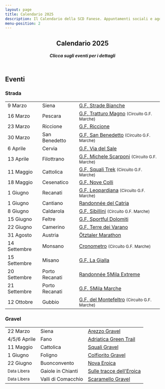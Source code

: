 ```yaml
---
layout: page
title: Calendario 2025
description: Il Calendario della SCD Fanese. Appuntamenti sociali e agonistici.
menu-position: 2
---
```


<div id="main" class="alt">
  <section id="calendario">
    <div class="inner">
      <header class="major">
        <h1>
          Calendario 2025
          <a
            href="https://calendar.google.com/calendar/u/0?cid=MDBmZWJiZDI2ZmMyNzE1YTFlMjg2MTE5MDVmMDhhYzNmMGEyNGZkMjkwMjc0NDJkMGY2NzlkYjlmOTNmOGRhOUBncm91cC5jYWxlbmRhci5nb29nbGUuY29t"
            target="_blank"
            class="icon fa-calendar-plus"
            title="Google Calendar">
          </a>
          <a
            href="https://calendar.google.com/calendar/ical/00febbd26fc2715a1e28611905f08ac3f0a24fd29027442d0f679db9f93f8da9%40group.calendar.google.com/public/basic.ics"
            target="_blank"
            class="icon fa-circle-down"
            title="Link iCalendar">
          </a>
        </h1>
        <h5>Clicca sugli eventi per i dettagli</h5>
      </header>
      <!-- <div class="row">
        <div class="6u 12u$(small)">
          <h2>Appuntamenti Sociali</h2>
          <div class="table-wrapper">
            <table class="alt">
              <tbody>
                <tr data-date="20250423">
                  <td>23 Aprile</td>
                  <td><a href="/mediofondo-della-fortuna">14° Mediofondo della Fortuna</a></td>
                </tr>
              </tbody>
            </table>
          </div>
        </div>
      </div> -->
      <div class="row">
        <div class="12u">
          <h2>Eventi</h2>
        </div>
        <div class="8u 12u$(small)">
          <div class="table-wrapper">
            <h3>Strada</h3>
            <table class="alt">
              <tbody>
                <tr data-date="20250309">
                  <td>9 Marzo</td>
                  <td>Siena</td>
                  <td><a href="https://gfstradebianche.it/" target="_blank">G.F. Strade Bianche</a></td>
                </tr>
                <tr data-date="20250316">
                  <td>16 Marzo</td>
                  <td>Pescara</td>
                  <td><a href="https://www.fondotratturomagno.it/" target="_blank">G.F. Tratturo Magno</a> <small>(Circuito G.F. Marche)</small></td>
                </tr>
                <tr data-date="20250323">
                  <td>23 Marzo</td>
                  <td>Riccione</td>
                  <td><a href="https://www.granfondoriccione.com/" target="_blank">G.F. Riccione</a></td>
                </tr>
                <tr data-date="20250330">
                  <td>30 Marzo</td>
                  <td>San Benedetto</td>
                  <td><a href="https://www.granfondosanbenedettodeltronto.it/" target="_blank">G.F. San Benedetto</a> <small>(Circuito G.F. Marche)</small></td>
                </tr>
                <tr data-date="20250406">
                  <td>6 Aprile</td>
                  <td>Cervia</td>
                  <td><a href="https://www.granfondoviadelsale.com/" target="_blank">G.F. Via del Sale</a></td>
                </tr>
                <tr data-date="20250413">
                  <td>13 Aprile</td>
                  <td>Filottrano</td>
                  <td><a href="https://www.michelescarponi.it/granfondo/" target="_blank">G.F. Michele Scarponi</a> <small>(Circuito G.F. Marche)</small></td>
                </tr>
                <tr data-date="20250511">
                  <td>11 Maggio</td>
                  <td>Cattolica</td>
                  <td><a href="https://www.granfondosquali.it/" target="_blank">G.F. Squali Trek</a> <small>(Circuito G.F. Marche)</small></td>
                </tr>
                <tr data-date="20250518">
                  <td>18 Maggio</td>
                  <td>Cesenatico</td>
                  <td><a href="https://www.novecolli.it/" target="_blank">G.F. Nove Colli</a></td>
                </tr>
               <tr data-date="20250601">
                  <td>1 Giugno</td>
                  <td>Recanati</td>
                  <td><a href="http://www.fondoleopardiana.com/" target="_blank">G.F. Leopardiana</a> <small>(Circuito G.F. Marche)</small></td>
                </tr>
                <tr data-date="20250601">
                  <td>1 Giugno</td>
                  <td>Cantiano</td>
                  <td><a href="https://www.facebook.com/profile.php?id=100075917361917" target="_blank">Randonnée del Catria</a></td>
                </tr>
                <tr data-date="20250608">
                  <td>8 Giugno</td>
                  <td>Caldarola</td>
                  <td><a href="https://www.granfondodeisibillini.it/" target="_blank">G.F. Sibillini</a> <small>(Circuito G.F. Marche)</small></td>
                </tr>
                <tr data-date="20250615">
                  <td>15 Giugno</td>
                  <td>Feltre</td>
                  <td><a href="https://www.sportfuldolomitirace.it/" target="_blank">G.F. Sportful Dolomiti</a></td>
                </tr>
                <tr data-date="20250622">
                  <td>22 Giugno</td>
                  <td>Camerino</td>
                  <td><a href="https://www.terredeivarano.it/" target="_blank">G.F. Terre dei Varano</a></td>
                </tr>
                <tr data-date="20250831">
                  <td>31 Agosto</td>
                  <td>Austria</td>
                  <td><a href="https://www.oetztaler-radmarathon.com/it/home.html" target="_blank">Ötztaler Marathon</a></td>
                </tr>
               <tr data-date="20250914">
                  <td>14 Settembre</td>
                  <td>Monsano</td>
                  <td><a href="https://www.endu.net/en/events/cronometro-monsano/" target="_blank">Cronometro</a> <small>(Circuito G.F. Marche)</small></td>
                </tr>
                <tr data-date="20250915">
                  <td>15 Settembre</td>
                  <td>Misano</td>
                  <td><a href="https://giallacycling.com/gara/granfondo-strada/" target="_blank">G.F. La Gialla</a></td>
                </tr>
                <tr data-date="20250920">
                  <td>20 Settembre</td>
                  <td>Porto Recanati</td>
                  <td><a href="https://www.5milamarche.com/" target="_blank">Randonnée 5Mila Extreme</a></td>
                </tr>
                <tr data-date="20250921">
                  <td>21 Settembre</td>
                  <td>Porto Recanati</td>
                  <td><a href="https://www.5milamarche.com/" target="_blank">G.F. 5Mila Marche</a></td>
                </tr>
                <tr data-date="20251012">
                  <td>12 Ottobre</td>
                  <td>Gubbio</td>
                  <td><a href="https://granfondogubbio.it/" target="_blank">G.F. del Montefeltro</a> <small>(Circuito G.F. Marche)</small></td>
                </tr>
              </tbody>
            </table>
          </div>
        </div>
        <div class="8u 12u$(small)">
          <div class="table-wrapper">
            <h3>Gravel</h3>
            <table class="alt">
              <tbody>
                <tr data-date="20250322">
                  <td>22 Marzo</td>
                  <td>Siena</td>
                  <td><a href="https://www.arezzogravel.com/" target="_blank">Arezzo Gravel</a></td>
                </tr>
                <tr data-date="20250404">
                  <td>4/5/6 Aprile</td>
                  <td>Fano</td>
                  <td><a href="https://www.adriaticgreentrail.it/" target="_blank">Adriatica Green Trail</a></td>
                </tr>
                <tr data-date="20250322">
                  <td>11 Maggio</td>
                  <td>Cattolica</td>
                  <td><a href="https://www.granfondosquali.it/squali-gravel/" target="_blank">Squali Gravel</a></td>
                </tr>
                <tr data-date="20250601">
                  <td>1 Giugno</td>
                  <td>Foligno</td>
                  <td><a href="https://www.colfioritogravel.com/" target="_blank">Colfiorito Gravel</a></td>
                </tr>
                <tr data-date="20250622">
                  <td>22 Giugno</td>
                  <td>Buonconvento</td>
                  <td><a href="https://eroica.cc/it/nova-eroica" target="_blank">Nova Eroica</a></td>
                </tr>
                <tr data-date="20251231">
                  <td><small>Data Libera</small></td>
                  <td>Gaiole in Chianti</td>
                  <td><a href="https://it.wikiloc.com/percorsi-gravel-bike/leroica-78-km-29622618" target="_blank">Sulle tracce dell'Eroica</a></td>
                </tr>
                <tr data-date="20251231">
                  <td><small>Data Libera</small></td>
                  <td>Valli di Comacchio</td>
                  <td><a href="https://scaramellogravel.cc/" target="_blank">Scaramello Gravel</a></td>
                </tr>
              </tbody>
            </table>
          </div>
        </div>
      </div>
    </div>
  </section>
</div>

<!-- <div id="cal0604" class="modal">
  <p>
  </p>
</div> -->
